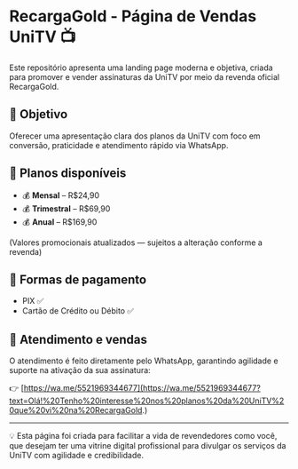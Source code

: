 # RecargaGold - Página de Vendas UniTV 📺

Este repositório apresenta uma landing page moderna e objetiva, criada para promover e vender assinaturas da UniTV por meio da revenda oficial RecargaGold.

## 🎯 Objetivo

Oferecer uma apresentação clara dos planos da UniTV com foco em conversão, praticidade e atendimento rápido via WhatsApp.

## 🛒 Planos disponíveis

- 💰 **Mensal** – R$24,90  
- 💰 **Trimestral** – R$69,90  
- 💰 **Anual** – R$169,90  

(Valores promocionais atualizados — sujeitos a alteração conforme a revenda)

## 🧾 Formas de pagamento

- PIX ✅  
- Cartão de Crédito ou Débito ✅  

## 📱 Atendimento e vendas

O atendimento é feito diretamente pelo WhatsApp, garantindo agilidade e suporte na ativação da sua assinatura:

👉 [https://wa.me/5521969344677](https://wa.me/5521969344677?text=Olá!%20Tenho%20interesse%20nos%20planos%20da%20UniTV%20que%20vi%20na%20RecargaGold.)

---

💡 Esta página foi criada para facilitar a vida de revendedores como você, que desejam ter uma vitrine digital profissional para divulgar os serviços da UniTV com agilidade e credibilidade.
